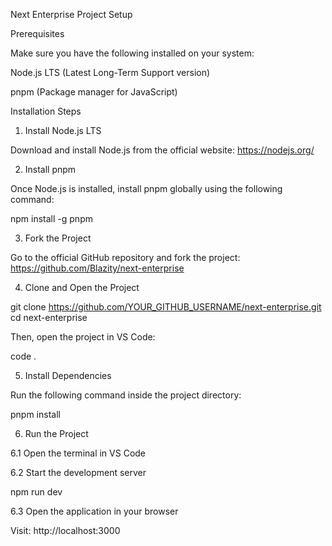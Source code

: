 Next Enterprise Project Setup

Prerequisites

Make sure you have the following installed on your system:

Node.js LTS (Latest Long-Term Support version)

pnpm (Package manager for JavaScript)

Installation Steps

1. Install Node.js LTS

Download and install Node.js from the official website: https://nodejs.org/

2. Install pnpm

Once Node.js is installed, install pnpm globally using the following command:

npm install -g pnpm

3. Fork the Project

Go to the official GitHub repository and fork the project: https://github.com/Blazity/next-enterprise

4. Clone and Open the Project

git clone https://github.com/YOUR_GITHUB_USERNAME/next-enterprise.git
cd next-enterprise

Then, open the project in VS Code:

code .

5. Install Dependencies

Run the following command inside the project directory:

pnpm install

6. Run the Project

6.1 Open the terminal in VS Code

6.2 Start the development server

npm run dev

6.3 Open the application in your browser

Visit: http://localhost:3000
